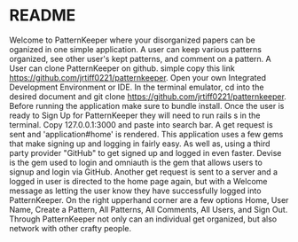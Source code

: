 # README

Welcome to PatternKeeper where your disorganized papers can be oganized in one simple application.  A user can keep various patterns organized, see other user's kept patterns, and comment on a pattern.  A User can clone PatternKeeper on github. simple copy this link https://github.com/jrtiff0221/patternkeeper. Open your own Integrated Development Environment or IDE. In the terminal emulator, cd into the desired document and git clone https://github.com/jrtiff0221/patternkeeper. Before running the application make sure to bundle install.  Once the user is ready to Sign Up for PatternKeeper they will need to run rails s in the terminal. Copy 127.0.0.1:3000 and paste into search bar. A get request is sent and 'application#home' is rendered. This application uses a few gems that make signing up and logging in fairly easy. As well as, using a third party provider "GitHub" to get signed up and logged in even faster. Devise is the gem used to login and omniauth is the gem that allows users to signup and login via GitHub. Another get request is sent to a server and a logged in user is directed to the home page again, but with a Welcome message as letting the user know they have successfully logged into PatternKeeper.  On the right upperhand corner are a few options Home, User Name, Create a Pattern, All Patterns, All Comments, All Users, and Sign Out. Through PatternKeeper not only can an individual get organized, but also network with other crafty people.